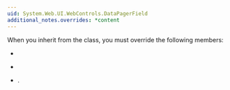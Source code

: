```yaml
---
uid: System.Web.UI.WebControls.DataPagerField
additional_notes.overrides: *content
---
```


<p>When you inherit from the <xref href="System.Web.UI.WebControls.DataPagerField"></xref> class, you must override the following members:  
  
-   <xref href="System.Web.UI.WebControls.DataPagerField.CreateDataPagers(System.Web.UI.WebControls.DataPagerFieldItem,System.Int32,System.Int32,System.Int32,System.Int32)"></xref>  
  
-   <xref href="System.Web.UI.WebControls.DataPagerField.CreateField"></xref>  
  
-   <xref href="System.Web.UI.WebControls.DataPagerField.HandleEvent(System.Web.UI.WebControls.CommandEventArgs)"></xref>.</p>


